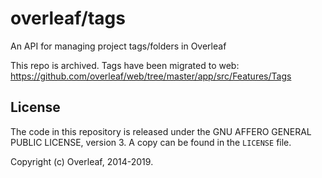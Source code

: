 overleaf/tags
===============

An API for managing project tags/folders in Overleaf

This repo is archived. Tags have been migrated to web: https://github.com/overleaf/web/tree/master/app/src/Features/Tags

License
-------

The code in this repository is released under the GNU AFFERO GENERAL PUBLIC LICENSE, version 3. A copy can be found in the `LICENSE` file.

Copyright (c) Overleaf, 2014-2019.
